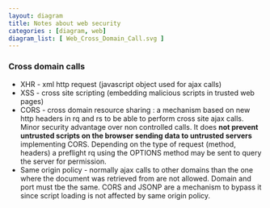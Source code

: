 ```yaml
---
layout: diagram
title: Notes about web security
categories : [diagram, web]
diagram_list: [ Web_Cross_Domain_Call.svg ]
---
```


### Cross domain calls
* XHR - xml http request (javascript object used for ajax calls)
* XSS - cross site scripting (embedding malicious scripts in trusted web pages)
* CORS - cross domain resource sharing : a mechanism based on new http headers in rq and rs to be able to perform cross site ajax calls.
  Minor security advantage over non controlled calls. It does **not prevent untrusted scripts on the browser sending data to untrusted servers**
  implementing CORS. Depending on the type of request (method, headers) a preflight rq using the OPTIONS method may be sent to query the server for permission.
* Same origin policy - normally ajax calls to other domains than the one where the document was retrieved from are not allowed.
  Domain and port must tbe the same. CORS and JSONP are a mechanism to bypass it since script loading is not affected by same origin policy.

